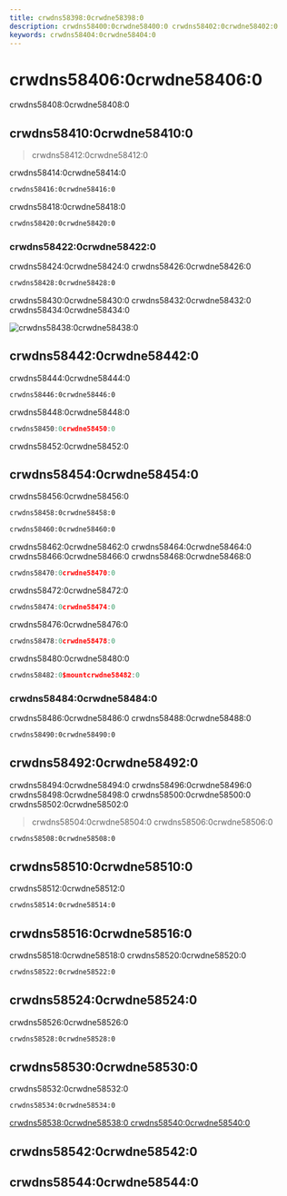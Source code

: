 ```yaml
---
title: crwdns58398:0crwdne58398:0
description: crwdns58400:0crwdne58400:0 crwdns58402:0crwdne58402:0
keywords: crwdns58404:0crwdne58404:0
---
```


# crwdns58406:0crwdne58406:0

crwdns58408:0crwdne58408:0

<carbon-ad></carbon-ad>

## crwdns58410:0crwdne58410:0
> crwdns58412:0crwdne58412:0

crwdns58414:0crwdne58414:0

```bash
crwdns58416:0crwdne58416:0
```

crwdns58418:0crwdne58418:0

```bash
crwdns58420:0crwdne58420:0
```

### crwdns58422:0crwdne58422:0
crwdns58424:0crwdne58424:0 crwdns58426:0crwdne58426:0

```bash
crwdns58428:0crwdne58428:0
```

crwdns58430:0crwdne58430:0 crwdns58432:0crwdne58432:0 crwdns58434:0crwdne58434:0

![crwdns58438:0crwdne58438:0](crwdns58436:0crwdne58436:0 "crwdns58440:0crwdne58440:0")

## crwdns58442:0crwdne58442:0
crwdns58444:0crwdne58444:0

```bash
crwdns58446:0crwdne58446:0
```

crwdns58448:0crwdne58448:0


```js
crwdns58450:0crwdne58450:0
```

crwdns58452:0crwdne58452:0

## crwdns58454:0crwdne58454:0
crwdns58456:0crwdne58456:0

```bash
crwdns58458:0crwdne58458:0
```

```bash
crwdns58460:0crwdne58460:0
```

crwdns58462:0crwdne58462:0 crwdns58464:0crwdne58464:0 crwdns58466:0crwdne58466:0 crwdns58468:0crwdne58468:0


```js
crwdns58470:0crwdne58470:0
```

crwdns58472:0crwdne58472:0

```js
crwdns58474:0crwdne58474:0
```

crwdns58476:0crwdne58476:0

```js
crwdns58478:0crwdne58478:0
```

crwdns58480:0crwdne58480:0

```js
crwdns58482:0$mountcrwdne58482:0
```

### crwdns58484:0crwdne58484:0
crwdns58486:0crwdne58486:0 crwdns58488:0crwdne58488:0

```html
crwdns58490:0crwdne58490:0
```

## crwdns58492:0crwdne58492:0
crwdns58494:0crwdne58494:0 crwdns58496:0crwdne58496:0 crwdns58498:0crwdne58498:0 crwdns58500:0crwdne58500:0 crwdns58502:0crwdne58502:0
> crwdns58504:0crwdne58504:0 crwdns58506:0crwdne58506:0

```html
crwdns58508:0crwdne58508:0
```

## crwdns58510:0crwdne58510:0
crwdns58512:0crwdne58512:0

```bash
crwdns58514:0crwdne58514:0
```

## crwdns58516:0crwdne58516:0
crwdns58518:0crwdne58518:0 crwdns58520:0crwdne58520:0

```bash
crwdns58522:0crwdne58522:0
```

## crwdns58524:0crwdne58524:0
crwdns58526:0crwdne58526:0

```bash
crwdns58528:0crwdne58528:0
```

## crwdns58530:0crwdne58530:0
crwdns58532:0crwdne58532:0

```bash
crwdns58534:0crwdne58534:0
```

[crwdns58538:0crwdne58538:0 crwdns58540:0crwdne58540:0](crwdns58536:0crwdne58536:0)

## crwdns58542:0crwdne58542:0
<related-topics />

## crwdns58544:0crwdne58544:0
<up-next />

<vuetify-ad />

<contribute />
